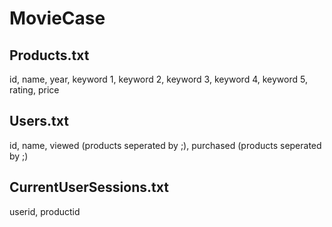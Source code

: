 # MovieCase


Products.txt
------------
id, name, year, keyword 1, keyword 2, keyword 3, keyword 4, keyword 5, rating, price

Users.txt
---------
id, name, viewed (products seperated by ;), purchased (products seperated by ;)

CurrentUserSessions.txt
-----------------------
userid, productid
